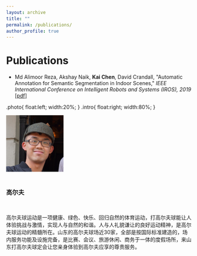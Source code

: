 ```yaml
---
layout: archive
title: ""
permalink: /publications/
author_profile: true
---
```


# Publications

- Md Alimoor Reza, Akshay Naik, **Kai Chen**, David Crandall, "Automatic Annotation for Semantic Segmentation in Indoor Scenes," *IEEE International Conference on Intelligent Robots and Systems (IROS), 2019* [[pdf]](<http://homes.sice.indiana.edu/mdreza/files/auto_annot_iros19.pdf>)

.photo{
    float:left;
    width:20%;
}
.intro{
    float:right;
    width:80%;
}

<div class="golf">
	<div class="photo"><img src="../images/profile.png"></div>
	<div class="intro">
	    <h3>高尔夫</h3>
	    <p>高尔夫球运动是一项健康、绿色、快乐、回归自然的体育运动，打高尔夫球能让人体验挑战与激情，实现人与自然的和谐。人与人礼貌谦让的良好运动精神，是高尔夫球运动的精髓所在。山东的高尔夫球场近30家，全部是按国际标准建造的，场内服务功能及设施完备，是比赛、会议、旅游休闲、商务于一体的度假场所，来山东打高尔夫球定会让您亲身体验到高尔夫应享的尊贵服务。
                        </p>
	</div>
</div>